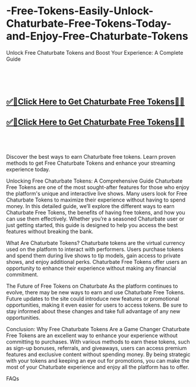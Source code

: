 # -Free-Tokens-Easily-Unlock-Chaturbate-Free-Tokens-Today-and-Enjoy-Free-Chaturbate-Tokens

Unlock Free Chaturbate Tokens and Boost Your Experience: A Complete Guide

<br><br><br>
<b><h2><a href="https://searchoptima.org/free-chaturbate-tokens/">✅🎯Click Here to Get Chaturbate Free Tokens🎯✅</a>

</h2></b>

<b><h2><a href="https://searchoptima.org/free-chaturbate-tokens/">✅🎯Click Here to Get Chaturbate Free Tokens🎯✅</a>

</h2></b> <br><br><br>
Discover the best ways to earn Chaturbate free tokens. Learn proven methods to get Free Chaturbate Tokens and enhance your streaming experience today.

Unlocking Free Chaturbate Tokens: A Comprehensive Guide
Chaturbate Free Tokens are one of the most sought-after features for those who enjoy the platform's unique and interactive live shows. Many users look for Free Chaturbate Tokens to maximize their experience without having to spend money. In this detailed guide, we’ll explore the different ways to earn Chaturbate Free Tokens, the benefits of having free tokens, and how you can use them effectively. Whether you’re a seasoned Chaturbate user or just getting started, this guide is designed to help you access the best features without breaking the bank.

What Are Chaturbate Tokens?
Chaturbate tokens are the virtual currency used on the platform to interact with performers. Users purchase tokens and spend them during live shows to tip models, gain access to private shows, and enjoy additional perks. Chaturbate Free Tokens offer users an opportunity to enhance their experience without making any financial commitment.

The Future of Free Tokens on Chaturbate
As the platform continues to evolve, there may be new ways to earn and use Chaturbate Free Tokens. Future updates to the site could introduce new features or promotional opportunities, making it even easier for users to access tokens. Be sure to stay informed about these changes and take full advantage of any new opportunities.

Conclusion: Why Free Chaturbate Tokens Are a Game Changer
Chaturbate Free Tokens are an excellent way to enhance your experience without committing to purchases. With various methods to earn these tokens, such as sign-up bonuses, referrals, and giveaways, users can access premium features and exclusive content without spending money. By being strategic with your tokens and keeping an eye out for promotions, you can make the most of your Chaturbate experience and enjoy all the platform has to offer.

FAQs
